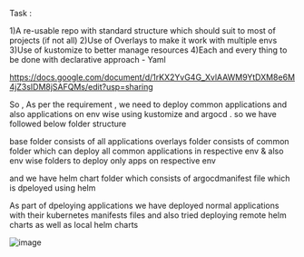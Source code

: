Task :

1)A re-usable repo with standard structure which should suit to most of projects (if not all)
2)Use of Overlays to make it work with multiple envs
3)Use of kustomize to better manage resources
4)Each and every thing to be done with declarative approach - Yaml

https://docs.google.com/document/d/1rKX2YvG4G_XvlAAWM9YtDXM8e6M4jZ3sIDM8jSAFQMs/edit?usp=sharing

So , As per the requirement , we need to deploy common applications and also applications on env wise using kustomize and argocd . so we have followed below folder structure 

base folder consists of  all applications 
overlays folder consists of common folder which can deploy all common applications in respective env  & also env wise folders to deploy only apps on respective env 

and we have helm chart folder which consists of argocdmanifest file which is dpeloyed using helm 

As part of dpeloying applications we have deployed normal applications with their kubernetes manifests files and also tried deploying remote helm charts as well as local helm charts 

![image](https://github.com/yogithakakarla/helm-argocd-v2/assets/40813669/39899dbc-fdfd-4e4a-9930-3feaa5b96293)

